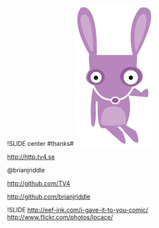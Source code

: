 !SLIDE center
#thanks#
![brianjriddle](brian.gif)

http://http.tv4.se

@brianjriddle

http://github.com/TV4

http://github.com/brianjriddle

!SLIDE
http://eef-ink.com/i-gave-it-to-you-comic/
http://www.flickr.com/photos/locace/

